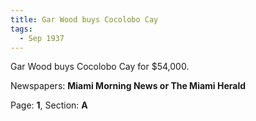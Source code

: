 ```yaml
---  
title: Gar Wood buys Cocolobo Cay  
tags:  
  - Sep 1937  
---  
```

  
Gar Wood buys Cocolobo Cay for $54,000.  
  
Newspapers: **Miami Morning News or The Miami Herald**  
  
Page: **1**, Section: **A** 

